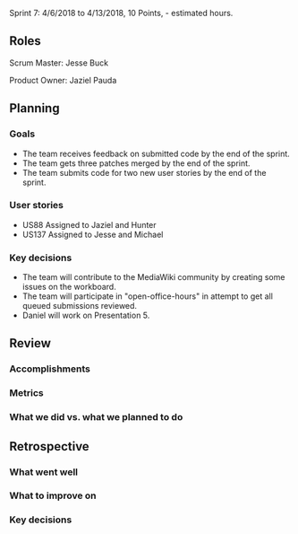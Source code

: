 Sprint 7: 4/6/2018 to 4/13/2018, 10 Points, - estimated hours.

## Roles

Scrum Master: Jesse Buck

Product Owner: Jaziel Pauda

## Planning

### Goals
- The team receives feedback on submitted code by the end of the sprint.
- The team gets three patches merged by the end of the sprint.
- The team submits code for two new user stories by the end of the sprint.

### User stories
- US88 Assigned to Jaziel and Hunter
- US137 Assigned to Jesse and Michael

### Key decisions
- The team will contribute to the MediaWiki community by creating some issues on the workboard.
- The team will participate in "open-office-hours" in attempt to get all queued submissions reviewed.
- Daniel will work on Presentation 5.

## Review

### Accomplishments

### Metrics

### What we did vs. what we planned to do

## Retrospective

### What went well

### What to improve on

### Key decisions